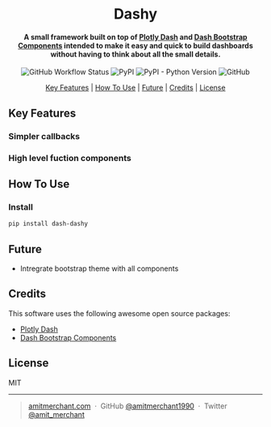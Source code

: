 
<h1 align="center">
    Dashy
</h1>

<h4 align="center">A small framework built on top of <a href="https://github.com/plotly/dash" target="_blank">Plotly Dash</a> and <a href="https://github.com/facultyai/dash-bootstrap-components" target="_blank">Dash Bootstrap Components</a> intended to make it easy and quick to build dashboards without having to think about all the small details.</h4>

<p align="center">
    <img alt="GitHub Workflow Status" src="https://img.shields.io/github/workflow/status/wynss/dashy/CI">
    <img alt="PyPI" src="https://img.shields.io/pypi/v/dash-dashy">
    <img alt="PyPI - Python Version" src="https://img.shields.io/pypi/pyversions/dash-dashy">
    <img alt="GitHub" src="https://img.shields.io/github/license/wynss/dashy">
</p>

<p align="center">
  <a href="#key-features">Key Features</a> |
  <a href="#how-to-use">How To Use</a> |
  <a href="#future">Future</a> |
  <a href="#credits">Credits</a> |
  <a href="#license">License</a>
</p>

<!-- ![screenshot]() -->

## Key Features

### Simpler callbacks

### High level fuction components


## How To Use

### Install
```bash
pip install dash-dashy
```

## Future
* Intregrate bootstrap theme with all components

## Credits

This software uses the following awesome open source packages:

- [Plotly Dash](https://github.com/plotly/dash)
- [Dash Bootstrap Components](https://github.com/facultyai/dash-bootstrap-components)

## License

MIT

---

> [amitmerchant.com](https://www.amitmerchant.com) &nbsp;&middot;&nbsp;
> GitHub [@amitmerchant1990](https://github.com/amitmerchant1990) &nbsp;&middot;&nbsp;
> Twitter [@amit_merchant](https://twitter.com/amit_merchant)
